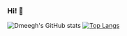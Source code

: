 ### Hi! 👋
![Dmeegh's GitHub stats](https://github-readme-stats.vercel.app/api?username=dmeegh&show_icons=true)
[![Top Langs](https://github-readme-stats.vercel.app/api/top-langs/?username=dmeegh)](https://github.com/anuraghazra/github-readme-stats)
<!--
**dmeegh/dmeegh** is a ✨ _special_ ✨ repository because its `README.md` (this file) appears on your GitHub profile.

Here are some ideas to get you started:

- 🔭 I’m currently working on ...
- 🌱 I’m currently learning ...
- 👯 I’m looking to collaborate on ...
- 🤔 I’m looking for help with ...
- 💬 Ask me about ...
- 📫 How to reach me: ...
- 😄 Pronouns: ...
- ⚡ Fun fact: ...
-->
